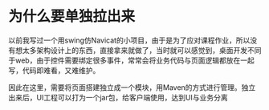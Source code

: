 # 为什么要单独拉出来

以前我写过一个用swing仿Navicat的小项目，由于是为了应对课程作业，所以没有想太多架构设计上的东西，直接拿来就做了，当时就可以感觉到，桌面开发不同于web，由于控件需要绑定很多事件，常常会将业务代码与页面逻辑都放在一起写，代码即难看，又难维护。

因此在这里，需要将页面搭建独立成一个模块，用Maven的方式进行管理。独立出来后，UI工程可以打为一个jar包，给客户端使用，达到UI与业务分离
